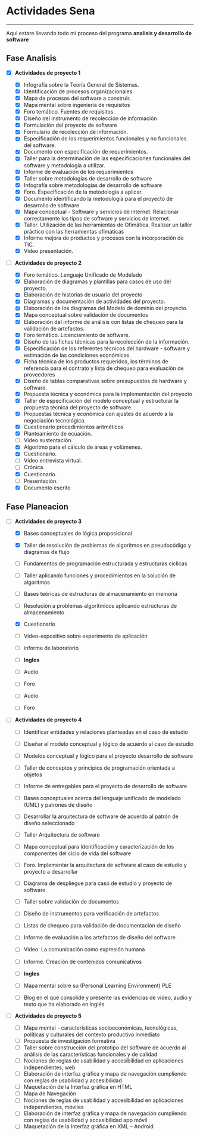 # Actividades Sena
____________________
Aqui estare llevando todo mi proceso del programa **analisis y desarrollo de software**


## Fase Analisis

  * [x] **Actividades de proyecto 1**
  
    * [x] Infografía sobre la Teoría General de Sistemas.
    * [x] Identificación de procesos organizacionales.
    * [x] Mapa de procesos del software a construir.
    * [x] Mapa mental sobre ingeniería de requisitos
    * [x] Foro temático. Fuentes de requisitos.
    * [x] Diseño del instrumento de recolección de información
    * [x] Formulación del proyecto de software
    * [x] Formulario de recolección de información.
    * [x] Especificación de los requerimientos funcionales y no funcionales del software.
    * [X] Documento con especificación de requerimientos.
    * [X] Taller para la determinación de las especificaciones funcionales del software y metodología a utilizar.
    * [X] Informe de evaluación de los requerimientos
    * [x] Taller sobre metodologías de desarrollo de software
    * [x] Infografía sobre metodologías de desarrollo de software
    * [x] Foro. Especificación de la metodología a aplicar.
    * [x] Documento identificando la metodología para el proyecto de desarrollo de software
    * [X] Mapa conceptual - Software y servicios de internet. Relacionar correctamente los tipos de software y servicios de internet.
    * [x] Taller. Utilización de las herramientas de Ofimática. Realizar un taller práctico con las herramientas ofimáticas
    * [x] Informe mejora de productos y procesos con la incorporación de TIC.
    * [X] Video presentación.
    
  * [ ] **Actividades de proyecto 2**
    * [x] Foro temático. Lenguaje Unificado de Modelado 
    * [x] Elaboración de diagramas y plantillas para casos de uso del proyecto.
    * [x] Elaboración de historias de usuario del proyecto
    * [x] Diagramas y documentación de actividades del proyecto.
    * [x] Elaboración de los diagramas del Modelo de dominio del proyecto.
    * [x] Mapa conceptual sobre validación de documentos
    * [X] Elaboración del informe de análisis con listas de chequeo para la validación de artefactos.
    * [x] Foro temático. Licenciamiento de software.
    * [x] Diseño de las fichas técnicas para la recolección de la información.
    * [x] Especificación de los referentes técnicos del hardware - software y estimación de las condiciones económicas.
    * [x] Ficha técnica de los productos requeridos, los términos de referencia para el contrato y lista de chequeo para evaluación de proveedores
    * [x] Diseño de tablas comparativas sobre presupuestos de hardware y software.
    * [x] Propuesta técnica y económica para la implementación del proyecto
    * [x] Taller de especificación del modelo conceptual y estructurar la propuesta técnica del proyecto de software. 
    * [X] Propuestas técnica y económica con ajustes de acuerdo a la negociación tecnológica.
    * [x] Cuestionario procedimientos aritméticos
    * [x] Planteamiento de ecuación.
    * [ ] Video sustentación.
    * [x] Algoritmo para el cálculo de áreas y volúmenes.
    * [x] Cuestionario.
    * [ ] Vídeo entrevista virtual.
    * [ ] Crónica.
    * [x] Cuestionario.
    * [ ] Presentación.
    * [X] Documento escrito

## Fase Planeacion

  * [ ] **Actividades de proyecto 3**
  
    * [x] Bases conceptuales de lógica proposicional
    * [x] Taller de resolución de problemas de algoritmos en pseudocódigo y diagramas de flujo
    * [ ] Fundamentos de programación estructurada y estructuras cíclicas
    * [ ] Taller aplicando funciones y procedimientos en la solución de algoritmos 
    * [ ] Bases teóricas de estructuras de almacenamiento en memoria
    * [ ] Resolución a problemas algorítmicos aplicando estructuras de almacenamiento
    * [x] Cuestionario 
    * [ ] Video-expositivo sobre experimento de aplicación 
    * [ ] informe de laboratorio
    
    * [ ] **Ingles**
   
    * [ ] Audio    
    * [ ] Foro
    * [ ] Audio
    * [ ] Foro
    
  * [ ] **Actividades de proyecto 4**
  
    * [ ] Identificar entidades y relaciones planteadas en el caso de estudio 
    * [ ] Diseñar el modelo conceptual y lógico de acuerdo al caso de estudio 
    * [ ] Modelos conceptual y lógico para el proyecto desarrollo de software 
    * [ ] Taller de conceptos y principios de programación orientada a objetos
    * [ ] Informe de entregables para el proyecto de desarrollo de software
    * [ ] Bases conceptuales acerca del lenguaje unificado de modelado (UML) y patrones de diseño
    * [ ] Desarrollar la arquitectura de software de acuerdo al patrón de diseño seleccionado
    * [ ] Taller Arquitectura de software
    * [ ] Mapa conceptual para Identificación y caracterización de los componentes del ciclo de vida del software
    * [ ] Foro. Implementar la arquitectura de software al caso de estudio y proyecto a desarrollar
    * [ ] Diagrama de despliegue para caso de estudio y proyecto de software
    * [ ] Taller sobre validación de documentos
    * [ ] Diseño de instrumentos para verificación de artefactos 
    * [ ] Listas de chequeo para validación de documentación de diseño 
    * [ ] Informe de evaluación a los artefactos de diseño del software 
    * [ ] Video. La comunicación como expresión humana
    * [ ] Informe. Creación de contenidos comunicativos
   
    * [ ] **Ingles**
    
    * [ ] Mapa mental sobre su (Personal Learning Environment) PLE
    * [ ] Blog en el que consolide y presente las evidencias de video, audio y texto que ha elaborado en inglés
     
  * [ ] **Actividades de proyecto 5**
  
    * [ ] Mapa mental - características socioeconómicas, tecnológicas, políticas y culturales del contexto productivo inmediato 
    * [ ] Propuesta de investigación formativa
    * [ ] Taller sobre construcción del prototipo del software de acuerdo al análisis de las características funcionales y de calidad
    * [ ] Nociones de reglas de usabilidad y accesibilidad en aplicaciones independientes, web
    * [ ] Elaboración de interfaz gráfica y mapa de navegación cumpliendo con reglas de usabilidad y accesibilidad 
    * [ ] Maquetación de la Interfaz gráfica en HTML
    * [ ] Mapa de Navegación
    * [ ] Nociones de reglas de usabilidad y accesibilidad en aplicaciones independientes, móviles
    * [ ] Elaboración de interfaz gráfica y mapa de navegación cumpliendo con reglas de usabilidad y accesibilidad app móvil 
    * [ ] Maquetación de la Interfaz gráfica en XML – Android  
